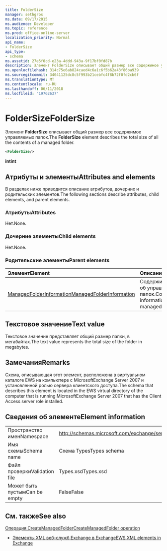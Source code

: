 ```yaml
---
title: FolderSize
manager: sethgros
ms.date: 09/17/2015
ms.audience: Developer
ms.topic: reference
ms.prod: office-online-server
localization_priority: Normal
api_name:
- FolderSize
api_type:
- schema
ms.assetid: 27e5f0cd-e23a-4ddd-943a-9f17bf0fd87b
description: Элемент FolderSize описывает общий размер все содержимое управляемых папок.
ms.openlocfilehash: 314c75e6ab824caed4c6a1c6f5b62a43f86ba939
ms.sourcegitcommit: 34041125dc8c5f993b21cebfc4f8b72f0fd2cb6f
ms.translationtype: MT
ms.contentlocale: ru-RU
ms.lasthandoff: 06/11/2018
ms.locfileid: "19762637"
---
```

# <a name="foldersize"></a><span data-ttu-id="b6d51-103">FolderSize</span><span class="sxs-lookup"><span data-stu-id="b6d51-103">FolderSize</span></span>

<span data-ttu-id="b6d51-104">Элемент **FolderSize** описывает общий размер все содержимое управляемых папок.</span><span class="sxs-lookup"><span data-stu-id="b6d51-104">The **FolderSize** element describes the total size of all the contents of a managed folder.</span></span> 
  
```xml
<FolderSize/>
```

 <span data-ttu-id="b6d51-105">**int**</span><span class="sxs-lookup"><span data-stu-id="b6d51-105">**int**</span></span>
## <a name="attributes-and-elements"></a><span data-ttu-id="b6d51-106">Атрибуты и элементы</span><span class="sxs-lookup"><span data-stu-id="b6d51-106">Attributes and elements</span></span>

<span data-ttu-id="b6d51-107">В разделах ниже приводится описание атрибутов, дочерних и родительских элементов.</span><span class="sxs-lookup"><span data-stu-id="b6d51-107">The following sections describe attributes, child elements, and parent elements.</span></span>
  
### <a name="attributes"></a><span data-ttu-id="b6d51-108">Атрибуты</span><span class="sxs-lookup"><span data-stu-id="b6d51-108">Attributes</span></span>

<span data-ttu-id="b6d51-109">Нет.</span><span class="sxs-lookup"><span data-stu-id="b6d51-109">None.</span></span>
  
### <a name="child-elements"></a><span data-ttu-id="b6d51-110">Дочерние элементы</span><span class="sxs-lookup"><span data-stu-id="b6d51-110">Child elements</span></span>

<span data-ttu-id="b6d51-111">Нет.</span><span class="sxs-lookup"><span data-stu-id="b6d51-111">None.</span></span>
  
### <a name="parent-elements"></a><span data-ttu-id="b6d51-112">Родительские элементы</span><span class="sxs-lookup"><span data-stu-id="b6d51-112">Parent elements</span></span>

|<span data-ttu-id="b6d51-113">**Элемент**</span><span class="sxs-lookup"><span data-stu-id="b6d51-113">**Element**</span></span>|<span data-ttu-id="b6d51-114">**Описание**</span><span class="sxs-lookup"><span data-stu-id="b6d51-114">**Description**</span></span>|
|:-----|:-----|
|[<span data-ttu-id="b6d51-115">ManagedFolderInformation</span><span class="sxs-lookup"><span data-stu-id="b6d51-115">ManagedFolderInformation</span></span>](managedfolderinformation.md) <br/> |<span data-ttu-id="b6d51-116">Содержит сведения об управляемых папок.</span><span class="sxs-lookup"><span data-stu-id="b6d51-116">Contains information about a managed folder.</span></span>  <br/> |
   
## <a name="text-value"></a><span data-ttu-id="b6d51-117">Текстовое значение</span><span class="sxs-lookup"><span data-stu-id="b6d51-117">Text value</span></span>

<span data-ttu-id="b6d51-118">Текстовое значение представляет общий размер папки, в мегабайтах.</span><span class="sxs-lookup"><span data-stu-id="b6d51-118">The text value represents the total size of the folder in megabytes.</span></span>
  
## <a name="remarks"></a><span data-ttu-id="b6d51-119">Замечания</span><span class="sxs-lookup"><span data-stu-id="b6d51-119">Remarks</span></span>

<span data-ttu-id="b6d51-120">Схема, описывающая этот элемент, расположена в виртуальном каталоге EWS на компьютере с MicrosoftExchange Server 2007 и установленной ролью сервера клиентского доступа.</span><span class="sxs-lookup"><span data-stu-id="b6d51-120">The schema that describes this element is located in the EWS virtual directory of the computer that is running MicrosoftExchange Server 2007 that has the Client Access server role installed.</span></span>
  
## <a name="element-information"></a><span data-ttu-id="b6d51-121">Сведения об элементе</span><span class="sxs-lookup"><span data-stu-id="b6d51-121">Element information</span></span>

|||
|:-----|:-----|
|<span data-ttu-id="b6d51-122">Пространство имен</span><span class="sxs-lookup"><span data-stu-id="b6d51-122">Namespace</span></span>  <br/> |http://schemas.microsoft.com/exchange/services/2006/types  <br/> |
|<span data-ttu-id="b6d51-123">Имя схемы</span><span class="sxs-lookup"><span data-stu-id="b6d51-123">Schema name</span></span>  <br/> |<span data-ttu-id="b6d51-124">Схема Types</span><span class="sxs-lookup"><span data-stu-id="b6d51-124">Types schema</span></span>  <br/> |
|<span data-ttu-id="b6d51-125">Файл проверки</span><span class="sxs-lookup"><span data-stu-id="b6d51-125">Validation file</span></span>  <br/> |<span data-ttu-id="b6d51-126">Types.xsd</span><span class="sxs-lookup"><span data-stu-id="b6d51-126">Types.xsd</span></span>  <br/> |
|<span data-ttu-id="b6d51-127">Может быть пустым</span><span class="sxs-lookup"><span data-stu-id="b6d51-127">Can be empty</span></span>  <br/> |<span data-ttu-id="b6d51-128">False</span><span class="sxs-lookup"><span data-stu-id="b6d51-128">False</span></span>  <br/> |
   
## <a name="see-also"></a><span data-ttu-id="b6d51-129">См. также</span><span class="sxs-lookup"><span data-stu-id="b6d51-129">See also</span></span>



[<span data-ttu-id="b6d51-130">Операция CreateManagedFolder</span><span class="sxs-lookup"><span data-stu-id="b6d51-130">CreateManagedFolder operation</span></span>](createmanagedfolder-operation.md)


- [<span data-ttu-id="b6d51-131">Элементы XML веб-служб Exchange в Exchange</span><span class="sxs-lookup"><span data-stu-id="b6d51-131">EWS XML elements in Exchange</span></span>](ews-xml-elements-in-exchange.md)

